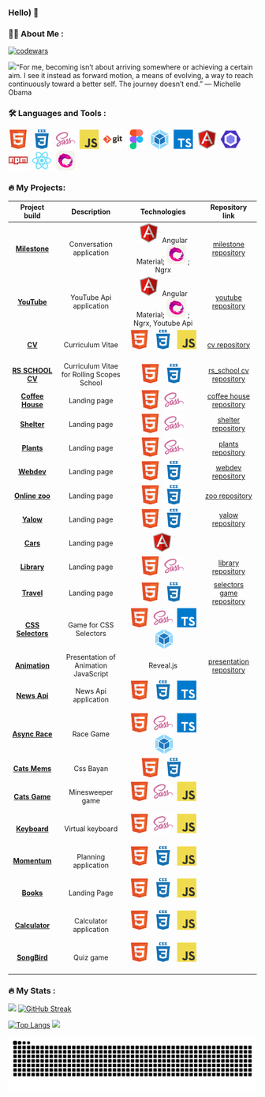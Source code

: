 ### Hello) 👋
### :woman_technologist: About Me :

[![codewars](https://www.codewars.com/users/rsschool_4dbdae09fba21293/badges/small)](https://www.codewars.com/users/rsschool_4dbdae09fba21293)

<img src="https://media.giphy.com/media/WUlplcMpOCEmTGBtBW/giphy.gif" width="30">“For me, becoming isn’t about arriving somewhere or achieving a certain aim. I see it instead as forward motion, a means of evolving, a way to reach continuously toward a better self. The journey doesn’t end.” — Michelle Obama

### :hammer_and_wrench: Languages and Tools :
<div>
  <img src="https://github.com/devicons/devicon/blob/master/icons/html5/html5-original.svg" title="HTML5" alt="HTML" width="40" height="40"/>&nbsp;
  <img src="https://github.com/devicons/devicon/blob/master/icons/css3/css3-plain-wordmark.svg"  title="CSS3" alt="CSS" width="40" height="40"/>&nbsp;
  <img src="https://github.com/devicons/devicon/blob/master/icons/sass/sass-original.svg" title="SASS" alt="SASS" width="40" height="40"/>&nbsp;
  <img src="https://github.com/devicons/devicon/blob/master/icons/javascript/javascript-original.svg" title="JavaScript" alt="JavaScript" width="40" height="40"/>&nbsp;
  <img src="https://github.com/devicons/devicon/blob/master/icons/git/git-original-wordmark.svg" title="Git" **alt="Git" width="40" height="40"/>&nbsp;
  <img src="https://github.com/devicons/devicon/blob/master/icons/figma/figma-original.svg" title="Figma" **alt="Figma" width="40" height="40"/>&nbsp;
  <img src="https://github.com/devicons/devicon/blob/master/icons/webpack/webpack-original.svg" title="Webpack" **alt="Webpack" width="40" height="40"/>&nbsp;
  <img src="https://github.com/devicons/devicon/blob/master/icons/typescript/typescript-original.svg" title="Typescript" **alt="Typescript" width="40" height="40"/>&nbsp;
  <img src="https://github.com/devicons/devicon/blob/master/icons/angularjs/angularjs-original.svg" title="Angular" **alt="Angular" width="40" height="40"/>&nbsp;
  <img src="https://github.com/devicons/devicon/blob/master/icons/eslint/eslint-original.svg" title="ESLint" **alt="ESLint" width="40" height="40"/>&nbsp;
  <img src="https://github.com/devicons/devicon/blob/master/icons/npm/npm-original-wordmark.svg" title="NPM" **alt="NPM" width="40" height="40"/>&nbsp;
  <img src="https://github.com/devicons/devicon/blob/master/icons/react/react-original.svg" title="React" **alt="React" width="40" height="40"/>&nbsp;
  <img src="https://github.com/tandpfun/skill-icons/blob/main/icons/ReactiveX-Light.svg" title="Rxjs" alt="Rxjs" width="40" height="40"/>&nbsp;
</div>

### :fire: My Projects:

|Project build|Description|Technologies|Repository link|
|:---:|:---:|:---:|:---:| 
|**[Milestone](https://milestone-anastan588.netlify.app/)**|Conversation application|<img src="https://github.com/devicons/devicon/blob/master/icons/angularjs/angularjs-original.svg" title="Angular" alt="Angular" width="40" height="40"/>&nbsp; Angular Material; <img src="https://github.com/tandpfun/skill-icons/blob/main/icons/ReactiveX-Light.svg" title="Rxjs" alt="Rxjs" width="40" height="40"/>&nbsp;; Ngrx| [milestone repository](https://github.com/anastan588/angular2023/tree/main/milestone)|
|**[YouTube](https://angular-testing-anastan588.netlify.app/)**|YouTube Api application|<img src="https://github.com/devicons/devicon/blob/master/icons/angularjs/angularjs-original.svg" title="Angular" alt="Angular" width="40" height="40"/>&nbsp; Angular Material; <img src="https://github.com/tandpfun/skill-icons/blob/main/icons/ReactiveX-Light.svg" title="Rxjs" alt="Rxjs" width="40" height="40"/>&nbsp;; Ngrx, Youtube Api|[youtube repository](https://github.com/anastan588/angular2023/tree/main/my-new-app)|
|**[CV](https://anastan588.github.io/CV/)**|Curriculum Vitae|<img src="https://github.com/devicons/devicon/blob/master/icons/html5/html5-original.svg" title="HTML5" alt="HTML" width="40" height="40"/>&nbsp; <img src="https://github.com/devicons/devicon/blob/master/icons/css3/css3-plain-wordmark.svg"  title="CSS3" alt="CSS" width="40" height="40"/>&nbsp; <img src="https://github.com/devicons/devicon/blob/master/icons/javascript/javascript-original.svg" title="JavaScript" alt="JavaScript" width="40" height="40"/>&nbsp;|[cv repository](https://github.com/anastan588/CV)|
|**[RS SCHOOL CV](https://anastan588.github.io/rsschool-cv/)**|Curriculum Vitae for Rolling Scopes School| <img src="https://github.com/devicons/devicon/blob/master/icons/html5/html5-original.svg" title="HTML5" alt="HTML" width="40" height="40"/>&nbsp; <img src="https://github.com/devicons/devicon/blob/master/icons/css3/css3-plain-wordmark.svg"  title="CSS3" alt="CSS" width="40" height="40"/>&nbsp;|[rs_school cv repository](https://github.com/anastan588/rsschool-cv)| 
|**[Coffee House](https://anastan588.github.io/coffee-house/)**|Landing page|<img src="https://github.com/devicons/devicon/blob/master/icons/html5/html5-original.svg" title="HTML5" alt="HTML" width="40" height="40"/>&nbsp; <img src="https://github.com/devicons/devicon/blob/master/icons/sass/sass-original.svg" title="SASS" alt="SASS" width="40" height="40"/>&nbsp;|[coffee house repository](https://github.com/anastan588/coffee-house)| 
|**[Shelter](https://anastan588.github.io/shelter/shelter/pages/main/)**|Landing page|<img src="https://github.com/devicons/devicon/blob/master/icons/html5/html5-original.svg" title="HTML5" alt="HTML" width="40" height="40"/>&nbsp; <img src="https://github.com/devicons/devicon/blob/master/icons/sass/sass-original.svg" title="SASS" alt="SASS" width="40" height="40"/>&nbsp;|[shelter repository](https://github.com/anastan588/shelter)| 
|**[Plants](https://anastan588.github.io/plants/)**|Landing page|<img src="https://github.com/devicons/devicon/blob/master/icons/html5/html5-original.svg" title="HTML5" alt="HTML" width="40" height="40"/>&nbsp; <img src="https://github.com/devicons/devicon/blob/master/icons/sass/sass-original.svg" title="SASS" alt="SASS" width="40" height="40"/>&nbsp;|[plants repository](https://github.com/anastan588/plants)| 
|**[Webdev](https://anastan588.github.io/webdev/)**|Landing page|<img src="https://github.com/devicons/devicon/blob/master/icons/html5/html5-original.svg" title="HTML5" alt="HTML" width="40" height="40"/>&nbsp;  <img src="https://github.com/devicons/devicon/blob/master/icons/css3/css3-plain-wordmark.svg"  title="CSS3" alt="CSS" width="40" height="40"/>&nbsp;|[webdev repository](https://github.com/anastan588/webdev)| 
|**[Online zoo](https://anastan588.github.io/online-zoo/)**|Landing page|<img src="https://github.com/devicons/devicon/blob/master/icons/html5/html5-original.svg" title="HTML5" alt="HTML" width="40" height="40"/>&nbsp;  <img src="https://github.com/devicons/devicon/blob/master/icons/css3/css3-plain-wordmark.svg"  title="CSS3" alt="CSS" width="40" height="40"/>&nbsp;|[zoo repository](https://github.com/anastan588/online-zoo)| 
|**[Yalow](https://anastan588.github.io/yalow/)**|Landing page|<img src="https://github.com/devicons/devicon/blob/master/icons/html5/html5-original.svg" title="HTML5" alt="HTML" width="40" height="40"/>&nbsp;  <img src="https://github.com/devicons/devicon/blob/master/icons/css3/css3-plain-wordmark.svg"  title="CSS3" alt="CSS" width="40" height="40"/>&nbsp;|[yalow repository](https://github.com/anastan588/yalow)| 
|**[Cars](https://anastan588.github.io/cars/)**|Landing page|<img src="https://github.com/devicons/devicon/blob/master/icons/angularjs/angularjs-original.svg" title="Angular" alt="Angular" width="40" height="40"/>&nbsp;|
|**[Library](https://anastan588.github.io/library/)**|Landing page|<img src="https://github.com/devicons/devicon/blob/master/icons/html5/html5-original.svg" title="HTML5" alt="HTML" width="40" height="40"/>&nbsp; <img src="https://github.com/devicons/devicon/blob/master/icons/sass/sass-original.svg" title="SASS" alt="SASS" width="40" height="40"/>&nbsp;|[library repository](https://github.com/anastan588/library)|
|**[Travel](https://anastan588.github.io/travel/)**|Landing page|<img src="https://github.com/devicons/devicon/blob/master/icons/html5/html5-original.svg" title="HTML5" alt="HTML" width="40" height="40"/>&nbsp;  <img src="https://github.com/devicons/devicon/blob/master/icons/css3/css3-plain-wordmark.svg"  title="CSS3" alt="CSS" width="40" height="40"/>&nbsp;|[selectors game repository](https://github.com/anastan588/css-selectors)|
|**[CSS Selectors](https://anastan588.github.io/css-selectors/css-selectors)**|Game for CSS Selectors|<img src="https://github.com/devicons/devicon/blob/master/icons/html5/html5-original.svg" title="HTML5" alt="HTML" width="40" height="40"/>&nbsp; <img src="https://github.com/devicons/devicon/blob/master/icons/sass/sass-original.svg" title="SASS" alt="SASS" width="40" height="40"/>&nbsp; <img src="https://github.com/devicons/devicon/blob/master/icons/typescript/typescript-original.svg" title="Typescript" alt="Typescript" width="40" height="40"/>&nbsp; <img src="https://github.com/devicons/devicon/blob/master/icons/webpack/webpack-original.svg" title="Webpack" alt="Webpack" width="40" height="40"/>&nbsp;|
|**[Animation](https://anastan588.github.io/animation-presentation/presentation-reveal/)**|Presentation of Animation JavaScript|Reveal.js|[presentation repository](https://github.com/anastan588/animation-presentation)|
|**[News Api](https://anastan588.github.io/newsApi/newsApi/)**|News Api application|<img src="https://github.com/devicons/devicon/blob/master/icons/html5/html5-original.svg" title="HTML5" alt="HTML" width="40" height="40"/>&nbsp; <img src="https://github.com/devicons/devicon/blob/master/icons/css3/css3-plain-wordmark.svg"  title="CSS3" alt="CSS" width="40" height="40"/>&nbsp; <img src="https://github.com/devicons/devicon/blob/master/icons/typescript/typescript-original.svg" title="Typescript" alt="Typescript" width="40" height="40"/>&nbsp;|  
|**[Async Race](https://anastan588.github.io/async-race/async-race)**|Race Game|<img src="https://github.com/devicons/devicon/blob/master/icons/html5/html5-original.svg" title="HTML5" alt="HTML" width="40" height="40"/>&nbsp; <img src="https://github.com/devicons/devicon/blob/master/icons/sass/sass-original.svg" title="SASS" alt="SASS" width="40" height="40"/>&nbsp; <img src="https://github.com/devicons/devicon/blob/master/icons/typescript/typescript-original.svg" title="Typescript" alt="Typescript" width="40" height="40"/>&nbsp; <img src="https://github.com/devicons/devicon/blob/master/icons/webpack/webpack-original.svg" title="Webpack" alt="Webpack" width="40" height="40"/>&nbsp;|
|**[Cats Mems](https://anastan588.github.io/cssBayan/cssBayan/)**|Css Bayan|<img src="https://github.com/devicons/devicon/blob/master/icons/html5/html5-original.svg" title="HTML5" alt="HTML" width="40" height="40"/>&nbsp; <img src="https://github.com/devicons/devicon/blob/master/icons/css3/css3-plain-wordmark.svg"  title="CSS3" alt="CSS" width="40" height="40"/>&nbsp;|  
|**[Cats Game](https://anastan588.github.io/minesweeper/)**|Minesweeper game|<img src="https://github.com/devicons/devicon/blob/master/icons/html5/html5-original.svg" title="HTML5" alt="HTML" width="40" height="40"/>&nbsp; <img src="https://github.com/devicons/devicon/blob/master/icons/sass/sass-original.svg" title="SASS" alt="SASS" width="40" height="40"/>&nbsp; <img src="https://github.com/devicons/devicon/blob/master/icons/javascript/javascript-original.svg" title="JavaScript" alt="JavaScript" width="40" height="40"/>&nbsp;|
|**[Keyboard](https://anastan588.github.io/virtual-keyboard/)**|Virtual keyboard|<img src="https://github.com/devicons/devicon/blob/master/icons/html5/html5-original.svg" title="HTML5" alt="HTML" width="40" height="40"/>&nbsp; <img src="https://github.com/devicons/devicon/blob/master/icons/sass/sass-original.svg" title="SASS" alt="SASS" width="40" height="40"/>&nbsp; <img src="https://github.com/devicons/devicon/blob/master/icons/javascript/javascript-original.svg" title="JavaScript" alt="JavaScript" width="40" height="40"/>&nbsp;|
|**[Momentum](https://anastan588.github.io/momentum2/)**|Planning application|<img src="https://github.com/devicons/devicon/blob/master/icons/html5/html5-original.svg" title="HTML5" alt="HTML" width="40" height="40"/>&nbsp; <img src="https://github.com/devicons/devicon/blob/master/icons/css3/css3-plain-wordmark.svg"  title="CSS3" alt="CSS" width="40" height="40"/>&nbsp; <img src="https://github.com/devicons/devicon/blob/master/icons/javascript/javascript-original.svg" title="JavaScript" alt="JavaScript" width="40" height="40"/>&nbsp;| 
|**[Books](https://anastan588.github.io/books-shop/)**|Landing Page|<img src="https://github.com/devicons/devicon/blob/master/icons/html5/html5-original.svg" title="HTML5" alt="HTML" width="40" height="40"/>&nbsp; <img src="https://github.com/devicons/devicon/blob/master/icons/css3/css3-plain-wordmark.svg"  title="CSS3" alt="CSS" width="40" height="40"/>&nbsp; <img src="https://github.com/devicons/devicon/blob/master/icons/javascript/javascript-original.svg" title="JavaScript" alt="JavaScript" width="40" height="40"/>&nbsp;|
|**[Calculator](https://anastan588.github.io/calculator/)**|Calculator application|<img src="https://github.com/devicons/devicon/blob/master/icons/html5/html5-original.svg" title="HTML5" alt="HTML" width="40" height="40"/>&nbsp; <img src="https://github.com/devicons/devicon/blob/master/icons/css3/css3-plain-wordmark.svg"  title="CSS3" alt="CSS" width="40" height="40"/>&nbsp; <img src="https://github.com/devicons/devicon/blob/master/icons/javascript/javascript-original.svg" title="JavaScript" alt="JavaScript" width="40" height="40"/>&nbsp;|
|**[SongBird](https://anastan588.github.io/songbird/)**|Quiz game|<img src="https://github.com/devicons/devicon/blob/master/icons/html5/html5-original.svg" title="HTML5" alt="HTML" width="40" height="40"/>&nbsp; <img src="https://github.com/devicons/devicon/blob/master/icons/css3/css3-plain-wordmark.svg"  title="CSS3" alt="CSS" width="40" height="40"/>&nbsp; <img src="https://github.com/devicons/devicon/blob/master/icons/javascript/javascript-original.svg" title="JavaScript" alt="JavaScript" width="40" height="40"/>&nbsp;| 

### :fire: My Stats :
![](https://github-profile-summary-cards.vercel.app/api/cards/profile-details?username=anastan588&theme=solarized)
[![GitHub Streak](https://streak-stats.demolab.com/?user=anastan588&theme=solarized-light)](https://git.io/streak-stats)

[![Top Langs](https://github-readme-stats.vercel.app/api/top-langs/?username=anastan588&theme=solarized-light&layout=donut)](https://github.com/anuraghazra/github-readme-stats)
![](https://github-profile-summary-cards.vercel.app/api/cards/stats?username=anastan588&theme=solarized)

![Snake animation](https://github.com/anastan588/anastan588/blob/output/github-contribution-grid-snake.svg)

<!--
**anastan588/anastan588** is a ✨ _special_ ✨ repository because its `README.md` (this file) appears on your GitHub profile.

Here are some ideas to get you started:

- 🔭 I’m currently working on ...
- 🌱 I’m currently learning ...
- 👯 I’m looking to collaborate on ...
- 🤔 I’m looking for help with ...
- 💬 Ask me about ...
- 📫 How to reach me: ...
- 😄 Pronouns: ...
- ⚡ Fun fact: ...
-->
